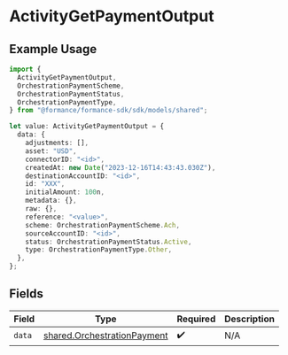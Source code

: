 # ActivityGetPaymentOutput

## Example Usage

```typescript
import {
  ActivityGetPaymentOutput,
  OrchestrationPaymentScheme,
  OrchestrationPaymentStatus,
  OrchestrationPaymentType,
} from "@formance/formance-sdk/sdk/models/shared";

let value: ActivityGetPaymentOutput = {
  data: {
    adjustments: [],
    asset: "USD",
    connectorID: "<id>",
    createdAt: new Date("2023-12-16T14:43:43.030Z"),
    destinationAccountID: "<id>",
    id: "XXX",
    initialAmount: 100n,
    metadata: {},
    raw: {},
    reference: "<value>",
    scheme: OrchestrationPaymentScheme.Ach,
    sourceAccountID: "<id>",
    status: OrchestrationPaymentStatus.Active,
    type: OrchestrationPaymentType.Other,
  },
};
```

## Fields

| Field                                                                             | Type                                                                              | Required                                                                          | Description                                                                       |
| --------------------------------------------------------------------------------- | --------------------------------------------------------------------------------- | --------------------------------------------------------------------------------- | --------------------------------------------------------------------------------- |
| `data`                                                                            | [shared.OrchestrationPayment](../../../sdk/models/shared/orchestrationpayment.md) | :heavy_check_mark:                                                                | N/A                                                                               |